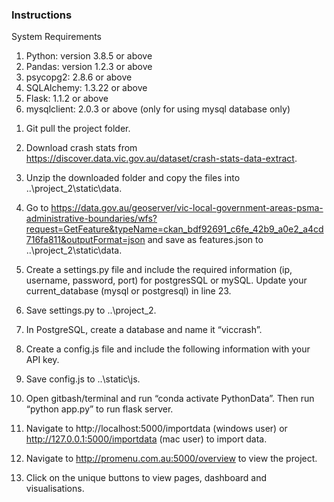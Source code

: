 ### Instructions  

System Requirements 
1) Python: version 3.8.5 or above 
2) Pandas: version 1.2.3 or above 
3) psycopg2: 2.8.6 or above 
4) SQLAlchemy: 1.3.22 or above 
5) Flask: 1.1.2 or above 
6) mysqlclient: 2.0.3 or above (only for using mysql database only)


1. Git pull the project folder. 

2. Download crash stats from https://discover.data.vic.gov.au/dataset/crash-stats-data-extract.



3. Unzip the downloaded folder and copy the files into
 ..\project_2\static\data.


4. Go to 
https://data.gov.au/geoserver/vic-local-government-areas-psma-administrative-boundaries/wfs?request=GetFeature&typeName=ckan_bdf92691_c6fe_42b9_a0e2_a4cd716fa811&outputFormat=json and save as features.json to  ..\project_2\static\data.


5. Create a settings.py file and include the required information (ip, username, password, port) for postgresSQL or mySQL. Update your current_database (mysql or postgresql) in line 23. 


6. Save settings.py to ..\project_2.


7. In PostgreSQL, create a database and name it “viccrash”. 


8. Create a config.js file and include the following information with your API key.


9. Save config.js  to ..\static\js.


10. Open gitbash/terminal and run “conda activate PythonData”. Then run “python app.py” to run flask server. 

11. Navigate to http://localhost:5000/importdata (windows user) or http://127.0.0.1:5000/importdata (mac user) to import data. 

12. Navigate to http://promenu.com.au:5000/overview to view the project. 

13. Click on the unique buttons to view pages, dashboard and visualisations.
